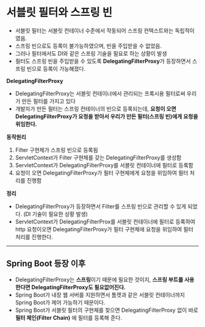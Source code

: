 # 서블릿 필터와 스프링 빈
* 서블릿 필터는 서블릿 컨테이너 수준에서 작동되어 스프링 컨텍스트와는 독립적이였음.
* 스프링 빈으로도 등록이 불가능하였으며, 빈을 주입받을 수 없었음.
* 그러나 필터에서도 DI와 같은 스프링 기술을 필요로 하는 상황이 발생
* 필터도 스프링 빈을 주입받을 수 있도록 **DelegatingFilterProxy**가 등장하면서 스프링 빈으로 등록이 가능해졌다.

**DelegatingFilterProxy**
* DelegatingFilterProxy는 서블릿 컨테이너에서 관리되는 프록시용 필터로써 우리가 만든 필터를 가지고 있다
* 개발자가 만든 필터는 스프링 컨테이너의 빈으로 등록되는데, **요청이 오면 DelegatingFilterProxy가 요청을 받아서 우리가 만든 필터(스프링 빈)에게 요청을 위임한다.**

**동작원리**
1. Filter 구현체가 스프링 빈으로 등록됨
2. ServletContext가 Filter 구현체를 갖는 DelegatingFilterProxy를 생성함
3. ServletContext가 DelegatingFilterProxy를 서블릿 컨테이너에 필터로 등록함
4. 요청이 오면 DelegatingFilterProxy가 필터 구현체에게 요청을 위임하여 필터 처리를 진행함

**정리**
* DelegatingFilterProxy가 등장하면서 Filter를 스프링 빈으로 관리할 수 있게 되었다. (DI 기술이 필요한 상황 발생)
* ServletContext가 DelegatingFilterProx를 서블릿 컨테이너에 필터로 등록하여 http 요청이오면 DelegatingFilterProxy가 필터 구현체에 요청을 위임하여 필터 처리를 진행한다.
---
## Spring Boot 등장 이후
* DelegatingFilterProxy는 **스프링**이기 때문에 필요한 것이지, **스프링 부트를 사용한다면 DelegatingFilterProxy도 필요없어진다.**
* Spring Boot가 내장 웹 서버를 지원하면서 톰캣과 같은 서블릿 컨테이너까지 Spring Boot가 제어 가능하기 때문이다.
* Spring Boot가 서블릿 필터의 구현체를 찾으면 DelegatingFilterProxy 없이 바로 **필터 체인(Filter Chain)** 에 필터를 등록해 준다.
